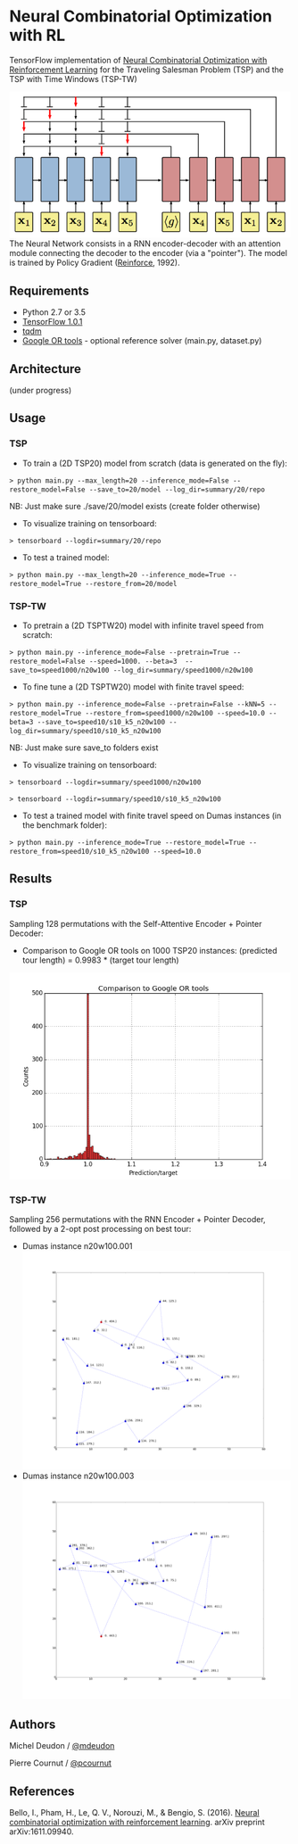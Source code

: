 # Neural Combinatorial Optimization with RL

TensorFlow implementation of [Neural Combinatorial Optimization with Reinforcement Learning](http://arxiv.org/abs/1611.09940) for the Traveling Salesman Problem (TSP) and the TSP with Time Windows (TSP-TW)

![model](./Img/Pointer_Net.png)
The Neural Network consists in a RNN encoder-decoder with an attention module connecting the decoder to the encoder (via a "pointer"). The model is trained by Policy Gradient ([Reinforce](https://link.springer.com/article/10.1007/BF00992696), 1992).

## Requirements

- Python 2.7 or 3.5
- [TensorFlow 1.0.1](https://www.tensorflow.org/install/)
- [tqdm](https://pypi.python.org/pypi/tqdm)
- [Google OR tools](https://developers.google.com/optimization/) - optional reference solver (main.py, dataset.py)

## Architecture

(under progress)

## Usage

### TSP

- To train a (2D TSP20) model from scratch (data is generated on the fly):
```
> python main.py --max_length=20 --inference_mode=False --restore_model=False --save_to=20/model --log_dir=summary/20/repo
```

NB: Just make sure ./save/20/model exists (create folder otherwise)

- To visualize training on tensorboard:
```
> tensorboard --logdir=summary/20/repo
```

- To test a trained model:
```
> python main.py --max_length=20 --inference_mode=True --restore_model=True --restore_from=20/model
```

### TSP-TW

- To pretrain a (2D TSPTW20) model with infinite travel speed from scratch:
```
> python main.py --inference_mode=False --pretrain=True --restore_model=False --speed=1000. --beta=3  --save_to=speed1000/n20w100 --log_dir=summary/speed1000/n20w100
```


- To fine tune a (2D TSPTW20) model with finite travel speed:
```
> python main.py --inference_mode=False --pretrain=False --kNN=5 --restore_model=True --restore_from=speed1000/n20w100 --speed=10.0 --beta=3 --save_to=speed10/s10_k5_n20w100 --log_dir=summary/speed10/s10_k5_n20w100
```

NB: Just make sure save_to folders exist

- To visualize training on tensorboard:
```
> tensorboard --logdir=summary/speed1000/n20w100
```
```
> tensorboard --logdir=summary/speed10/s10_k5_n20w100
```

- To test a trained model with finite travel speed on Dumas instances (in the benchmark folder):
```
> python main.py --inference_mode=True --restore_model=True --restore_from=speed10/s10_k5_n20w100 --speed=10.0
```


## Results

### TSP

Sampling 128 permutations with the Self-Attentive Encoder + Pointer Decoder:

- Comparison to Google OR tools on 1000 TSP20 instances: (predicted tour length) = 0.9983 * (target tour length)

![Self_Net_TSP20](./Img/Self_Net_TSP20.1_AC_0.9983.png)

### TSP-TW

Sampling 256 permutations with the RNN Encoder + Pointer Decoder, followed by a 2-opt post processing on best tour:
- Dumas instance n20w100.001
![tsptw1](./Img/n20w100.1_ptr2.png)
- Dumas instance n20w100.003
![tsptw2](./Img/n20w100.3_ptr2.png)

## Authors

Michel Deudon / [@mdeudon](https://github.com/MichelDeudon)

Pierre Cournut / [@pcournut](https://github.com/pcournut)

## References
Bello, I., Pham, H., Le, Q. V., Norouzi, M., & Bengio, S. (2016). [Neural combinatorial optimization with reinforcement learning](https://arxiv.org/abs/1611.09940). arXiv preprint arXiv:1611.09940.
